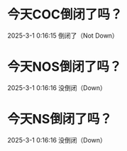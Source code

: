 # 今天COC倒闭了吗？

2025-3-1 0:16:15 倒闭了（Not Down）

# 今天NOS倒闭了吗？

2025-3-1 0:16:16 没倒闭（Down）

# 今天NS倒闭了吗？

2025-3-1 0:16:16 没倒闭（Down）

